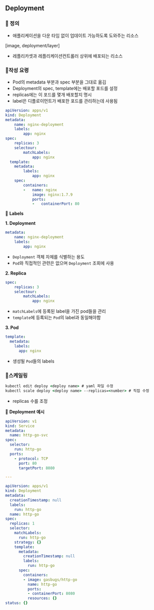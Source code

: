 ## Deployment

### 👀 정의

- 애플리케이션을 다운 타임 없이 업데이트 가능하도록 도와주는 리소스

[image, deployment/layer]

- 레플리카셋과 레플리케이션컨트롤러 상위에 배포되는 리소스



### 📍작성 요령

- Pod의 metadata 부분과 spec 부분을 그대로 옮김
- Deployment의 spec, template에는 배포할 포드를 설정
- replicas에는 이 포드를 몇개 배포할지 명시
- label은 디플로이먼트가 배포한 포드를 관리하는데 사용됨

```yaml
apiVersion: apps/v1
kind: Deployment
metadata:
	name: nginx-deployment
	labels:
		app: nginx
spec:
	replicas: 3
	selectour:
		matchLabels:
			app: nginx
  template:
  	metadata:
  		labels:
  			app: nginx
    spec:
    	containers:
    	-	name: nginx
    		image: nginx:1.7.9
    		ports:
    		-	containerPort: 80
```



📌 **Labels**

**1. Deployment**

```yaml
metadata:
	name: nginx-deployment
	labels:
		app: nginx
```

- `Deployment` 객체 자체를 식별하는 용도
- `Pod`와 직접적인 관련은 없으며 `Deployment` 조회에 사용

**2. Replica**

```yaml
spec:
	replicas: 3
	selectour:
		matchLabels:
			app: nginx
```

- `matchLabels`에 등록된 label을 가진 pod들을 관리
- `template`에 등록되는 `Pod`의 label과 동일해야함

**3. Pod**

```yaml
template:
  metadata:
    labels:
      app: nginx
```

- 생성될 `Pod`들의 labels



### 📍스케일링

```cmd
kubectl edit deploy <deploy name> # yaml 파일 수정
kubectl scale deploy <deploy name> --replicas=<number> # 직접 수정
```

- replicas 수를 조정







📒 **Deployment 예시**

```yaml
apiVersion: v1
kind: Service
metadata:
  name: http-go-svc
spec:
  selector:
    run: http-go
  ports:
    - protocol: TCP
      port: 80
      targetPort: 8080

---

apiVersion: apps/v1
kind: Deployment
metadata:
  creationTimestamp: null
  labels:
    run: http-go
  name: http-go
spec:
  replicas: 1
  selector:
    matchLabels:
      run: http-go
    strategy: {}
    template:
      metadata:
        creationTimestamp: null
        labels:
          run: http-go
      spec:
        containers:
        - image: gasbugs/http-go
          name: http-go
          ports:
          - containerPort: 8080
          resources: {}
status: {}
```

